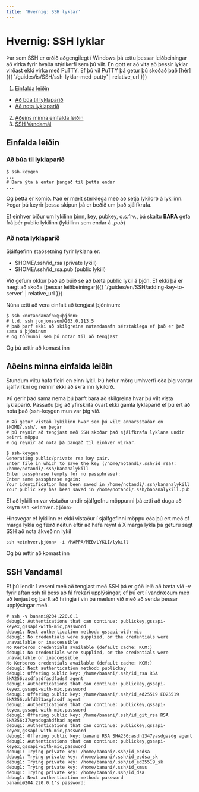 ```yaml
---
title: 'Hvernig: SSH lyklar'
---
```


# Hvernig: SSH lyklar

Þar sem SSH er orðið aðgengilegt í Windows þá ættu þessar leiðbeiningar að virka
fyrir hvaða stýrikerfi sem þú vilt. En gott er að vita að þessir lyklar virðast
ekki virka með PuTTY. Ef þú vil PuTTY þá getur þú skoðað það [hér]({{ '/guides/is/SSH/ssh-lyklar-med-putty' | relative_url }})

1. [Einfalda leiðin](#einfalda-leiðin)
  * [Að búa til lyklaparið](#að-búa-til-lyklaparið)
  * [Að nota lyklaparið](#að-nota-lyklaparið)
2. [Aðeins minna einfalda leiðin](#aðeins-minna-einfalda-leiðin)
3. [SSH Vandamál](#ssh-vandamál)

## Einfalda leiðin

### Að búa til lyklaparið

```
$ ssh-keygen
...
# Bara ýta á enter þangað til þetta endar
...
```

Og þetta er komið. Það er mælt sterklega með að setja lykilorð á lykilinn. Þegar þú keyrir þessa
skipun þá er beðið um það sjálfkrafa.

Ef einhver biður um lykilinn þinn, key, pubkey, o.s.frv., þá skaltu __BARA__ gefa frá þér 
public lykilinn (lykillinn sem endar á _.pub_)

### Að nota lyklaparið

Sjálfgefinn staðsetning fyrir lyklana er:
* $HOME/.ssh/id_rsa (private lykill)
* $HOME/.ssh/id_rsa.pub (public lykill)

Við gefum okkur það að búið sé að bæta public lykil á þjón. Ef ekki þá er hægt að
skoða [þessar leiðbeiningar]({{ '/guides/en/SSH/adding-key-to-server' | relative_url }})

Núna ætti að vera einfalt að tengjast þjóninum:
```
$ ssh <notandanafn>@<þjónn>
# t.d. ssh jonjonsson@203.0.113.5
# það þarf ekki að skilgreina notandanafn sérstaklega ef það er það sama á þjóninum
# og tölvunni sem þú notar til að tengjast
```

Og þú ættir að komast inn

## Aðeins minna einfalda leiðin

Stundum viltu hafa fleiri en einn lykil. Þú hefur mörg umhverfi eða þig vantar
sjálfvirkni og nennir ekki að skrá inn lykilorð.

Þú gerir það sama nema þú þarft bara að skilgreina hvar þú vilt vista lyklaparið.
Passaðu þig að yfirskrifa óvart ekki gamla lyklaparið ef þú ert að nota það (ssh-keygen
mun var þig við.

```
# Þú getur vistað lykilinn hvar sem þú vilt annarsstaðar en $HOME/.ssh/, en þegar
# þú reynir að tengjast með SSH skoðar það sjálfkrafa lyklana undir þeirri möppu
# og reynir að nota þá þangað til einhver virkar.

$ ssh-keygen
Generating public/private rsa key pair.
Enter file in which to save the key (/home/notandi/.ssh/id_rsa): /home/notandi/.ssh/bananalykill
Enter passphrase (empty for no passphrase):
Enter same passphrase again:
Your identification has been saved in /home/notandi/.ssh/bananalykill
Your public key has been saved in /home/notandi/.ssh/bananalykill.pub
```

Ef að lykillinn var vistaður undir sjálfgefnu möppunni þá ætti að duga að keyra
`ssh <einhver.þjónn>`

Hinsvegar ef lykilinn er ekki vistaður í sjálfgefinni möppu eða þú ert með of marga
lykla og færð neitun eftir að hafa reynt á X marga lykla þá geturu sagt SSH að nota
ákveðinn lykil

```
ssh <einhver.þjónn> -i /MAPPA/MEÐ/LYKLI/lykill
```
Og þú ættir að komast inn


## SSH Vandamál

Ef þú lendir í veseni með að tengjast með SSH þá er góð leið að bæta við -v fyrir aftan ssh til þess að fá frekari upplýsingar, ef þú ert í vandræðum með að tenjast og þarft að hringja í vin þá mælum við með að senda þessar upplýsingar með.


```
# ssh -v banani@204.220.0.1
debug1: Authentications that can continue: publickey,gssapi-keyex,gssapi-with-mic,password
debug1: Next authentication method: gssapi-with-mic
debug1: No credentials were supplied, or the credentials were unavailable or inaccessible
No Kerberos credentials available (default cache: KCM:)
debug1: No credentials were supplied, or the credentials were unavailable or inaccessible
No Kerberos credentials available (default cache: KCM:)
debug1: Next authentication method: publickey
debug1: Offering public key: /home/banani/.ssh/id_rsa RSA SHA256:asdfasdfasdfadsf agent
debug1: Authentications that can continue: publickey,gssapi-keyex,gssapi-with-mic,password
debug1: Offering public key: /home/banani/.ssh/id_ed25519 ED25519 SHA256:ahfd371asgfasdf agent
debug1: Authentications that can continue: publickey,gssapi-keyex,gssapi-with-mic,password
debug1: Offering public key: /home/banani/.ssh/id_git_rsa RSA SHA256:37uyadsgahdfhad agent
debug1: Authentications that can continue: publickey,gssapi-keyex,gssapi-with-mic,password
debug1: Offering public key: banani RSA SHA256:asdh1347yasdgasdg agent
debug1: Authentications that can continue: publickey,gssapi-keyex,gssapi-with-mic,password
debug1: Trying private key: /home/banani/.ssh/id_ecdsa
debug1: Trying private key: /home/banani/.ssh/id_ecdsa_sk
debug1: Trying private key: /home/banani/.ssh/id_ed25519_sk
debug1: Trying private key: /home/banani/.ssh/id_xmss
debug1: Trying private key: /home/banani/.ssh/id_dsa
debug1: Next authentication method: password
banani@204.220.0.1's password: 
```